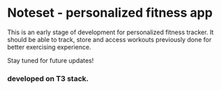 # Noteset - personalized fitness app

This is an early stage of development for personalized fitness tracker.
It should be able to track, store and access workouts previously done for better exercising experience.

Stay tuned for future updates!

### developed on T3 stack.

